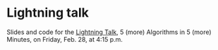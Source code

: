 Lightning talk
==============

Slides and code for the [Lightning Talk](http://ire.org/events-and-training/event/973/1147/), 5 (more) Algorithms in 5 (more) Minutes, on Friday, Feb. 28, at 4:15 p.m.
